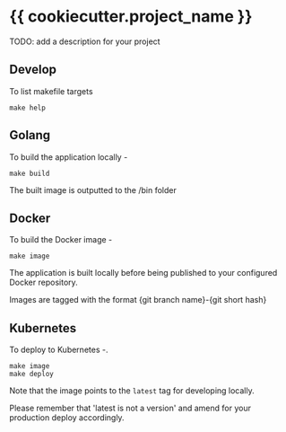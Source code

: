 # {{ cookiecutter.project_name }}

TODO: add a description for your project


## Develop

To list makefile targets

```
make help
```

Golang
-----

To build the application locally -

```
make build
```

The built image is outputted to the /bin folder

Docker
------

To build the Docker image -

```
make image
```

The application is built locally before being published to your configured Docker repository.

Images are tagged with the format {git branch name}-{git short hash}


Kubernetes
----------

To deploy to Kubernetes -.

```
make image
make deploy
```

Note that the image points to the `latest` tag for developing locally.

Please remember that 'latest is not a version' and amend for your production deploy accordingly.

